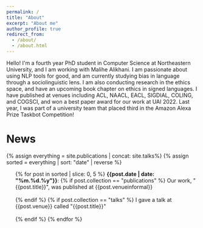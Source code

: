 ```yaml
---
permalink: /
title: "About"
excerpt: "About me"
author_profile: true
redirect_from: 
  - /about/
  - /about.html
---
```



Hello! I'm a fourth year PhD student in Computer Science at Northeastern University, and I am working with Malihe Alikhani. I am passionate about using NLP tools for good, and am currently studying bias in language through a sociolinguistic lens. I am also conducting research in the ethics space, and have an upcoming book chapter on ethics in signed languages. I have published at venues including ACL, NAACL, EACL, SIGDIAL, COLING, and COGSCI, and won a best paper award for our work at UAI 2022. Last year, I was part of a university team that placed third in the Amazon Alexa Prize Taskbot Competition!

News
======

{% assign everything = site.publications | concat: site.talks%}
{% assign sorted = everything | sort: "date" | reverse %}

<ul>{% for post in sorted | slice: 0, 5 %}
  <b>{{post.date | date: "%m.%d.%y"}}</b>: 
  {% if post.collection == "publications" %}
    Our work, "{{post.title}}", was published at {{post.venueinformal}} <br><br>
  {% endif %}
  {% if post.collection == "talks" %}
    I gave a talk at {{post.venue}} called "{{post.title}}" <br><br>
  {% endif %}
{% endfor %}</ul>
